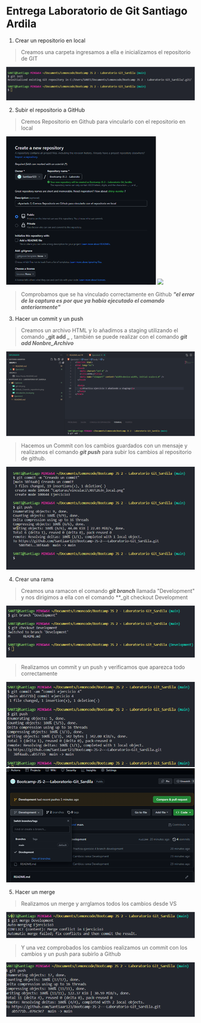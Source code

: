 # Entrega Laboratorio de Git Santiago Ardila

1. Crear un repositorio en local

> Creamos una carpeta ingresamos a ella e inicializamos el repositorio de GIT

<img src="./Capturas/git init.png">

2. Subir el repositorio a GitHub

> Cremos Repositorio en Github para vincularlo con el repositorio en local

<img src="./Capturas/Github_Creando_repositorio.png" width="400px" align-items="center">

<img src="./Capturas/vinculación_local.png">

> Comprobamos que se ha vinculado correctamente en Github **_"el error de la captura es por que ya había ejecutado el comando anteriormente"_**

3. Hacer un commit y un push

> Creamos un archivo HTML y lo añadimos a staging utilizando el comando **_git add _** , también se puede realizar con el comando **_git add Nonbre_Archivo_**

<img src="./Capturas/staging.png" align-items="center">

> Hacemos un Commit con los cambios guardados con un mensaje y realizamos el comando **_git push_** para subir los cambios al repositorio de github.

<img src="./Capturas/commit y push.png" align-items="center">

4. Crear una rama

> Creamos una ramacon el comando **_git branch_** llamada "Development" y nos dirigimos a ella con el comando \*\*\_git checkout Development

<img src="./Capturas/branch development.png" align-items="center">

> Realizamos un commit y un push y verificamos que aparezca todo correctamente

<img src="./Capturas/commit y push rama.png" >

<img src="./Capturas/cambios_Github.png" >

5. Hacer un merge

> Realizamos un merge y arrglamos todos los cambios desde VS

<img src="./Capturas/merge.png">

> Y una vez comprobados los cambios realizamos un commit con los cambios y un push para subirlo a Github

<img src="./Capturas/git push final.png">
